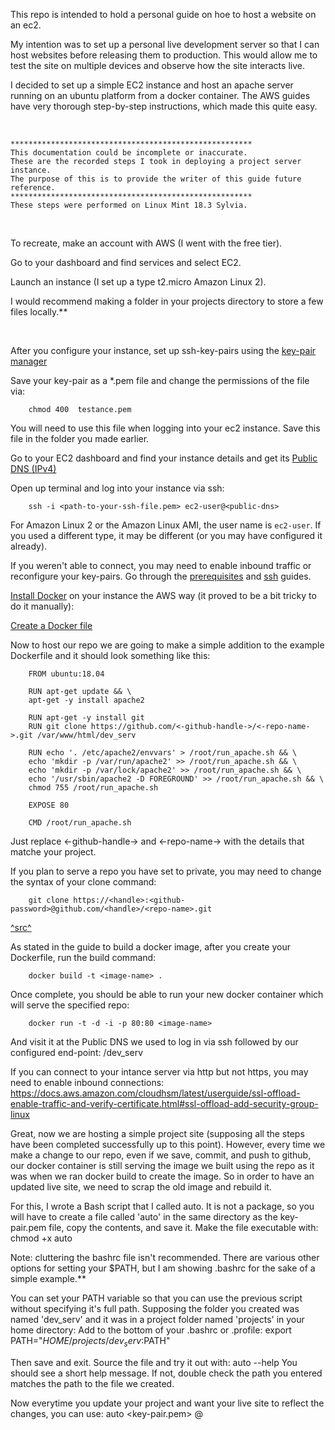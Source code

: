 This repo is intended to hold a personal guide on hoe to host a website on an ec2. 


My intention was to set up a personal live development server so that I can host websites before releasing them to production. This would allow me to test the site on multiple devices and observe how the site interacts live.


I decided to set up a simple EC2 instance and host an apache server running on an ubuntu platform from a docker container.
The AWS guides have very thorough step-by-step instructions, which made this quite easy.

<br>

    ******************************************************
    This documentation could be incomplete or inaccurate. 
    These are the recorded steps I took in deploying a project server instance. 
    The purpose of this is to provide the writer of this guide future reference.
    ******************************************************
    These steps were performed on Linux Mint 18.3 Sylvia.

<br>

To recreate, make an account with AWS (I went with the free tier).


Go to your dashboard and find services and select EC2.

Launch an instance (I set up a type t2.micro Amazon Linux 2).

I would recommend making a folder in your projects directory to store a few files locally.**

<br>

After you configure your instance, set up ssh-key-pairs using the <a href="https://docs.aws.amazon.com/AWSEC2/latest/UserGuide/ec2-key-pairs.html#having-ec2-create-your-key-pair">key-pair manager</a>
  

Save your key-pair as a *.pem file and change the permissions of the file via:

        chmod 400  testance.pem

You will need to use this file when logging into your ec2 instance.
Save this file in the folder you made earlier.


Go to your EC2 dashboard and find your instance details and get its <a href="https://docs.aws.amazon.com/vpc/latest/userguide/vpc-dns.html#vpc-dns-viewing">Public DNS (IPv4)</a>
  


Open up terminal and log into your instance via ssh:

        ssh -i <path-to-your-ssh-file.pem> ec2-user@<public-dns>


For Amazon Linux 2 or the Amazon Linux AMI, the user name is `ec2-user`. If you used a different type, it may be different (or you may have configured it already).


If you weren't able to connect, you may need to enable inbound traffic or reconfigure your key-pairs. Go through the <a href="https://docs.aws.amazon.com/AWSEC2/latest/UserGuide/connection-prereqs.html#connection-prereqs-get-info-about-instance">prerequisites</a> and <a href="https://docs.aws.amazon.com/AWSEC2/latest/UserGuide/AccessingInstancesLinux.html#AccessingInstancesLinuxSSHClient">ssh</a> guides.
    


<a href="https://docs.aws.amazon.com/AmazonECS/latest/developerguide/docker-basics.html#install_docker">Install Docker</a> on your instance the AWS way (it proved to be a bit tricky to do it manually):
  


<a href="https://docs.aws.amazon.com/AmazonECS/latest/developerguide/docker-basics.html#docker-basics-create-image">Create a Docker file</a>
  

Now to host our repo we are going to make a simple addition to the example Dockerfile and it should look something like this:


        FROM ubuntu:18.04

        RUN apt-get update && \
        apt-get -y install apache2

        RUN apt-get -y install git
        RUN git clone https://github.com/<-github-handle->/<-repo-name->.git /var/www/html/dev_serv 

        RUN echo '. /etc/apache2/envvars' > /root/run_apache.sh && \
        echo 'mkdir -p /var/run/apache2' >> /root/run_apache.sh && \
        echo 'mkdir -p /var/lock/apache2' >> /root/run_apache.sh && \
        echo '/usr/sbin/apache2 -D FOREGROUND' >> /root/run_apache.sh && \
        chmod 755 /root/run_apache.sh

        EXPOSE 80

        CMD /root/run_apache.sh

Just replace <-github-handle-> and  <-repo-name-> with the details that matche your project.

If you plan to serve a repo you have set to private, you may need to change the syntax of your clone command:

        git clone https://<handle>:<github-password>@github.com/<handle>/<repo-name>.git

<a href="https://github.community/t5/How-to-use-Git-and-GitHub/Clone-private-repo/td-p/12616">^src^</a>    


As stated in the guide to build a docker image, after you create your Dockerfile, run the build command:

        docker build -t <image-name> .


Once complete, you should be able to run your new docker container which will serve the specified repo:

        docker run -t -d -i -p 80:80 <image-name>


And visit it at the Public DNS we used to log in via ssh followed by our configured end-point:
  <public-dns>/dev_serv


If you can connect to your intance server via http but not https, you may need to enable inbound connections:
  https://docs.aws.amazon.com/cloudhsm/latest/userguide/ssl-offload-enable-traffic-and-verify-certificate.html#ssl-offload-add-security-group-linux



Great, now we are hosting a simple project site (supposing all the steps have been completed successfully up to this point). However, every time we make a change to our repo, even if we save, commit, and push to github, our docker container is still serving the image we built using the repo as it was when we ran docker build to create the image. So in order to have an updated live site, we need to scrap the old image and rebuild it.

For this, I wrote a Bash script that I called auto. It is not a package, so you will have to create a file called 'auto' in the same directory as the key-pair.pem file, copy the contents, and save it. 
Make the file executable with:
  chmod +x auto

Note: cluttering the bashrc file isn't recommended. There are various other options for setting your $PATH, but I am showing .bashrc for the sake of a simple example.**

You can set your PATH variable so that you can use the previous script without specifying it's full path.
  Supposing the folder you created was named 'dev_serv' and it was in a project folder named 'projects' in your home directory:
  Add to the bottom of your .bashrc or .profile:
    export PATH="$HOME/projects/dev_serv:$PATH"

  Then save and exit.
  Source the file and try it out with:
    auto --help
  You should see a short help message. If not, double check the path you entered matches the path to the file we created.


Now everytime you update your project and want your live site to reflect the changes, you can use:
  auto <key-pair.pem> <ec2-username>@<public-url>






